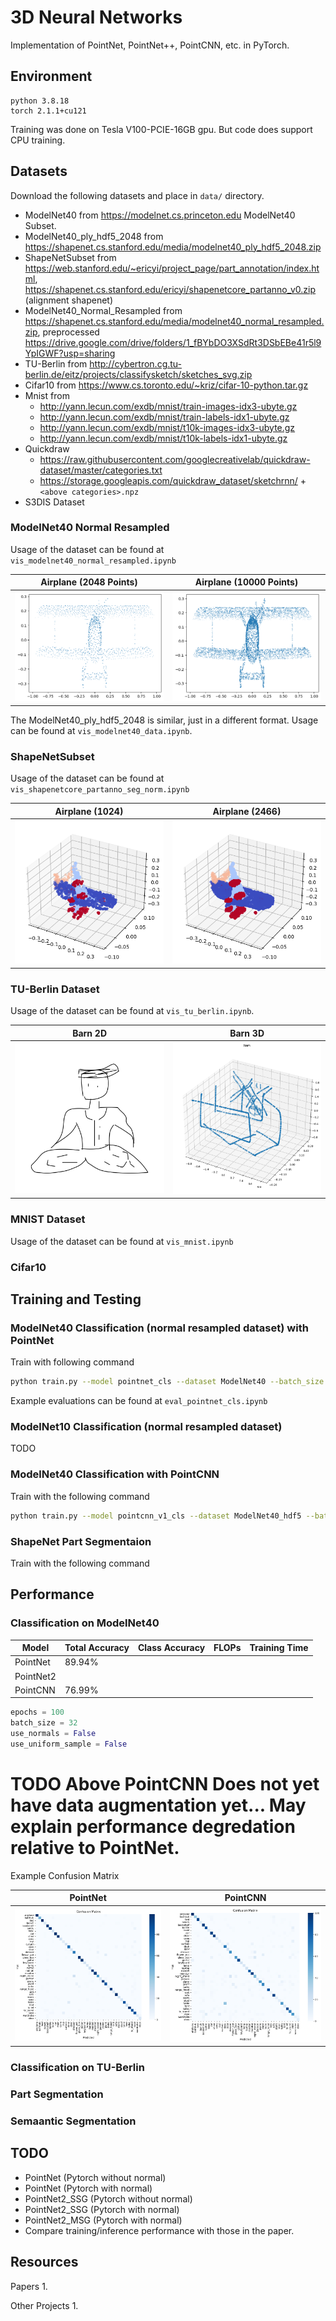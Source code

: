 # 3D Neural Networks

Implementation of PointNet, PointNet++, PointCNN, etc. in PyTorch.

## Environment
```
python 3.8.18
torch 2.1.1+cu121
```

Training was done on Tesla V100-PCIE-16GB gpu. But code does support CPU training.

## Datasets
Download the following datasets and place in `data/` directory.
- ModelNet40 from https://modelnet.cs.princeton.edu ModelNet40 Subset.
- ModelNet40_ply_hdf5_2048 from https://shapenet.cs.stanford.edu/media/modelnet40_ply_hdf5_2048.zip
- ShapeNetSubset from https://web.stanford.edu/~ericyi/project_page/part_annotation/index.html, https://shapenet.cs.stanford.edu/ericyi/shapenetcore_partanno_v0.zip (alignment shapenet)
- ModelNet40_Normal_Resampled from https://shapenet.cs.stanford.edu/media/modelnet40_normal_resampled.zip, preprocessed https://drive.google.com/drive/folders/1_fBYbDO3XSdRt3DSbEBe41r5l9YpIGWF?usp=sharing
- TU-Berlin from http://cybertron.cg.tu-berlin.de/eitz/projects/classifysketch/sketches_svg.zip
- Cifar10 from https://www.cs.toronto.edu/~kriz/cifar-10-python.tar.gz
- Mnist from
  - http://yann.lecun.com/exdb/mnist/train-images-idx3-ubyte.gz
  - http://yann.lecun.com/exdb/mnist/train-labels-idx1-ubyte.gz
  - http://yann.lecun.com/exdb/mnist/t10k-images-idx3-ubyte.gz
  - http://yann.lecun.com/exdb/mnist/t10k-labels-idx1-ubyte.gz
- Quickdraw
  - https://raw.githubusercontent.com/googlecreativelab/quickdraw-dataset/master/categories.txt
  - https://storage.googleapis.com/quickdraw_dataset/sketchrnn/ + `<above categories>.npz`
- S3DIS Dataset

### ModelNet40 Normal Resampled
Usage of the dataset can be found at `vis_modelnet40_normal_resampled.ipynb`

| Airplane (2048 Points)  | Airplane (10000 Points) |
| ----------------------- | ----------------------- |
| ![](images/output2.png) | ![](images/output1.png) |


The ModelNet40_ply_hdf5_2048 is similar, just in a different format. Usage can be found at `vis_modelnet40_data.ipynb`.

### ShapeNetSubset
Usage of the dataset can be found at `vis_shapenetcore_partanno_seg_norm.ipynb`

| Airplane (1024)         | Airplane (2466)         |
| ----------------------- | ----------------------- |
| ![](images/output4.png) | ![](images/output3.png) |

### TU-Berlin Dataset
Usage of the dataset can be found at `vis_tu_berlin.ipynb`.

| Barn 2D                 | Barn 3D                 |
| ----------------------- | ----------------------- |
| ![](images/output6.png) | ![](images/output7.png) |


### MNIST Dataset
Usage of the dataset can be found at `vis_mnist.ipynb`


### Cifar10

## Training and Testing

### ModelNet40 Classification (normal resampled dataset) with PointNet
Train with following command
```bash
python train.py --model pointnet_cls --dataset ModelNet40 --batch_size 32 --epoch 100
```
Example evaluations can be found at `eval_pointnet_cls.ipynb`

### ModelNet10 Classification (normal resampled dataset)
TODO

### ModelNet40 Classification with PointCNN
Train with the following command
```bash
python train.py --model pointcnn_v1_cls --dataset ModelNet40_hdf5 --batch_size 16 --epoch 100
```


### ShapeNet Part Segmentaion
Train with the following command


## Performance


### Classification on ModelNet40
| Model     | Total Accuracy | Class Accuracy | FLOPs | Training Time |
| --------- | -------------- | -------------- | ----- | ------------- |
| PointNet  | 89.94%         |                |       |               |
| PointNet2 |                |                |       |               |
| PointCNN  | 76.99%         |                |       |               |

```python
epochs = 100
batch_size = 32
use_normals = False
use_uniform_sample = False
```

# TODO Above PointCNN Does not yet have data augmentation yet... May explain performance degredation relative to PointNet.

Example Confusion Matrix

| PointNet                | PointCNN                |
| ----------------------- | ----------------------- |
| ![](images/output5.png) | ![](images/output8.png) |

### Classification on TU-Berlin

 

### Part Segmentation


### Semaantic Segmentation


## TODO
- PointNet (Pytorch without normal)
- PointNet (Pytorch with normal)
- PointNet2_SSG (Pytorch without normal)
- PointNet2_SSG (Pytorch with normal)
- PointNet2_MSG (Pytorch with normal)
- Compare training/inference performance with those in the paper.

## Resources
Papers
1. 


Other Projects
1.


